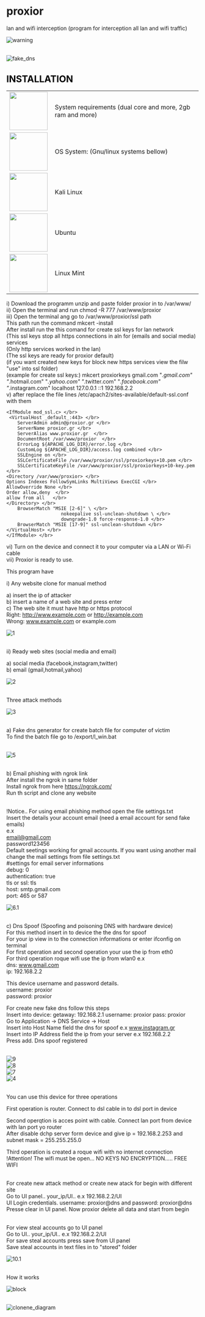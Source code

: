 # proxior
lan and wifi interception (program for interception all lan and wifi traffic) <br/>

![warning](css/screenshots/warning.jpg) <br/><br/> 

![fake_dns](css/screenshots/fake_dns.png) </br></br>


 <font color='black' size='5'> <b> INSTALLATION </b> </font> <br/>
 
 
 <table>
 
  <tr>
     <td> <img width="100" height="100" src="css/screenshots/system_requirements.png"> </td>
  <td> System requirements (dual core and more, 2gb ram and more) </td>
   </tr>
   
  <tr>
   <td> <img align="left" width="100" height="100" src="css/screenshots/os.jpg"> </td>
   <td>  OS System: (Gnu/linux systems bellow) </td>
  </tr>
  
 <tr>
  <td> <img width="100" height="100" src="css/screenshots/kali-linux.jpg"> </td>
  <td> Kali Linux </td>
 </tr>
     
 <tr>
  <td> <img width="100" height="100" src="css/screenshots/ubuntu.jpg"> </td>
  <td> Ubuntu </td>
 </tr>

<tr>
 <td> <img width="100" height="100" src="css/screenshots/linux-mint.jpg"> </td>
 <td> Linux Mint </td>
</tr>

</table>


 i) Download the programm unzip and paste folder proxior in to /var/www/ <br/>
ii) Open the terminal and run chmod -R 777 /var/www/proxior <br/>
iii) Open the terminal ang go to /var/www/proxior/ssl path </br>
     This path run the command mkcert -install </br>
     After install run the this comand for create ssl keys for lan network </br> 
      (This ssl keys stop all https connections in aln for (emails and social media) services </br>
      (Only http services worked in the lan) </br>
      (The ssl keys are ready for proxior default) </br>
      (if you want created new keys for block new https services view the filw "use" into ssl folder) </br>
      (example for create ssl keys:) mkcert proxiorkeys gmail.com "*.gmail.com" "*.hotmail.com" "*.yahoo.com" "*.twitter.com" "*.facebook.com" "*.instagram.com" localhost 127.0.0.1 ::1 192.168.2.2 </br>
v) after replace the file lines /etc/apach2/sites-available/default-ssl.conf with them </br>
  
   
    <IfModule mod_ssl.c> </br>
     <VirtualHost _default_:443> </br>
        ServerAdmin admin@proxior.gr </br>
        ServerName proxior.gr </br>  
        ServerAlias www.proxior.gr  </br>
        DocumentRoot /var/www/proxior  </br>
        ErrorLog ${APACHE_LOG_DIR}/error.log </br>
        CustomLog ${APACHE_LOG_DIR}/access.log combined </br>
        SSLEngine on </br> 
        SSLCertificateFile /var/www/proxior/ssl/proxiorkeys+10.pem </br>
        SSLCertificateKeyFile /var/www/proxior/ssl/proxiorkeys+10-key.pem </br>
    <Directory /var/www/proxior> </br>
    Options Indexes FollowSymLinks MultiViews ExecCGI </br>
    AllowOverride None </br>
    Order allow,deny  </br>
    allow from all   </br> 
    </Directory> </br>
        BrowserMatch "MSIE [2-6]" \ </br>
                        nokeepalive ssl-unclean-shutdown \ </br>
                        downgrade-1.0 force-response-1.0 </br>
        BrowserMatch "MSIE [17-9]" ssl-unclean-shutdown </br>
    </VirtualHost> </br>
    </IfModule> </br>

    

vi) Turn on the device and connect it to your computer via a LAN or Wi-Fi cable <br/>
vii) Proxior is ready to use. <br/>

This program have  <br/>

i) Any website clone for manual method <br/>

  a) insert the ip of attacker <br/>
  b) insert a name of a web site and press enter <br/>
  c) The web site it must have http or https protocol <br/>
     Right: http://www.example.com or http://example.com <br/>
     Wrong: www.example.com or example.com <br/>
     
![1](css/screenshots/1.png) <br/><br/> 

 ii) Ready web sites (social media and email) <br/>
 
 a) social media (facebook,instagram,twitter) <br/>
 b) email (gmail,hotmail,yahoo) <br/>

![2](css/screenshots/2.png) <br/><br/> 


Three attack methods </br>

![3](css/screenshots/3.png) <br/><br/> 


a) Fake dns generator for create batch file for computer of victim <br/>
   To find the batch file go to /export/l_win.bat  <br/> <br/>

![5](css/screenshots/5.png) <br/><br/> 


b) Email phishing with ngrok link <br/>
 After install the ngrok in same folder <br/>
 Install ngrok from here https://ngrok.com/ <br/>
 Run th script and clone any website <br/> <br/>
 
 !Notice.. For using email phishing method open the file settings.txt <br/>
 Insert the details your account email (need a email account for send fake emails) <br/>
 e.x <br/>
 email@gmail.com <br/>
 password123456 <br/> 
 Default seetings working for gmail accounts. If you want using another mail change the mail settings from file settings.txt <br/>
 #settings for email server informations <br/>
 debug: 0 </br>
 authentication: true </br>
 tls or ssl: tls </br>
 host: smtp.gmail.com </br>
 port: 465 or 587 </br> 
 
![6.1](css/screenshots/6.1.png) <br/><br/> 

 
c) Dns Spoof (Spoofing and poisoning DNS with hardware device) <br/>
   For this method insert in to device the the dns for spoof <br/>
   For your ip view in to the connection informations or enter ifconfig on terminal <br/>
   For first operation and second operation your use the ip from eth0 <br/>
   For third operation roque wifi use the ip from wlan0 
   e.x <br/>
   dns: www.gmail.com <br/>
   ip: 192.168.2.2 <br/>
   
   This device username and password details. <br/>
   username: proxior <br/>
   password: proxior <br/>
   
   For create new fake dns follow this steps <br/>
   Insert into device: getaway: 192.168.2.1 username: proxior pass: proxior  <br/>
   Go to Application -> DNS Service -> Host <br/>
   Insert into Host Name field the dns for spoof e.x www.instagram.gr <br/>
   Insert into IP Address field the ip from your server e.x 192.168.2.2 <br>
   Press add. Dns spoof registered <br/> <br/>
   
   ![9](css/screenshots/9.jpg) <br/>
   ![8](css/screenshots/8.jpg) <br/> 
   ![7](css/screenshots/7.png) <br/> 
   ![4](css/screenshots/4.png) <br/><br/> 

   
   You can use this device for three operations <br/>
   
   First operation is router. Connect to dsl cable in to dsl port in device <br/>
   
   Second operqtion is acces point with cable. Connect lan port from device with lan port yo router <br/>
   After disable dchp server form device and give ip = 192.168.2.253 and subnet mask = 255.255.255.0 <br/>
   
   Third operation is created a roque wifi with no internet connection <br/>
   !Attention! The wifi must be open... NO KEYS NO ENCRYPTION..... FREE WIFI <br/> <br/>
   
   For create new attack method or create new atack for begin with different site <br/> 
   Go to UI panel.. your_ip/UI.. e.x 192.168.2.2/UI <br/>
   UI Login credentials. username: proxior@dns and password: proxior@dns <br/>
   Presse clear in UI panel. Now proxior delete all data and start from begin <br/> <br/>
 
   
   For view steal accounts go to UI panel </br>
   Go to UI.. your_ip/UI..  e.x 192.168.2.2/UI <br/>
   For save steal accounts press save from UI panel <br/>
   Save steal accounts in text files in to "stored" folder <br/>
   
   ![10.1](css/screenshots/10.2.png) <br/><br/> 

  

   How it works

![block](css/screenshots/block.png) </br></br>

![clonene_diagram](css/clone_diagram.jpg) 

